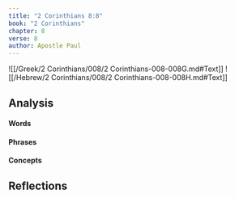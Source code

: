 ```yaml
---
title: "2 Corinthians 8:8"
book: "2 Corinthians"
chapter: 8
verse: 8
author: Apostle Paul
---
```

![[/Greek/2 Corinthians/008/2 Corinthians-008-008G.md#Text]]
![[/Hebrew/2 Corinthians/008/2 Corinthians-008-008H.md#Text]]

## Analysis

#### Words

#### Phrases

#### Concepts

## Reflections
